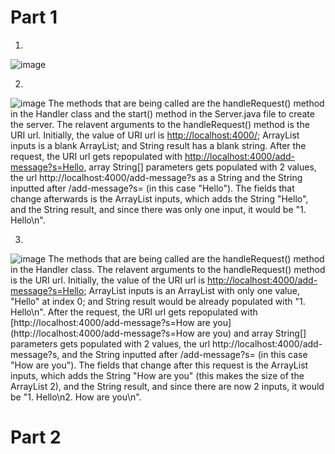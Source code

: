 # Part 1
1.
![image](https://github.com/Biehler1/cse15l-lab-reports/assets/103413662/b3c16f44-5f31-483d-9e0d-5d9f5b3368c8)

2. 
![image](https://github.com/Biehler1/cse15l-lab-reports/assets/103413662/6fce9765-5576-473d-9501-458eee01f6d1)
The methods that are being called are the handleRequest() method in the Handler class and the start() method in the Server.java file to create the server. The relavent arguments to the handleRequest() method is the URI url. Initially, the value of URI url is [http://localhost:4000/](http://localhost:4000/); ArrayList inputs is a blank ArrayList; and String result has a blank string. After the request, the URI url gets repopulated with [http://localhost:4000/add-message?s=Hello](http://localhost:4000/add-message?s=Hello), array String[] parameters gets populated with 2 values, the url http://localhost:4000/add-message?s as a String and the String inputted after /add-message?s= (in this case "Hello"). The fields that change afterwards is the ArrayList inputs, which adds the String "Hello", and the String result, and since there was only one input, it would be "1. Hello\n".

3. 
![image](https://github.com/Biehler1/cse15l-lab-reports/assets/103413662/e70d9fd0-f145-421a-bb9b-6626a057b89a)
The methods that are being called are the handleRequest() method in the Handler class. The relavent arguments to the handleRequest() method is the URI url. Initially, the value of the URI url is [http://localhost:4000/add-message?s=Hello](http://localhost:4000/add-message?s=Hello); ArrayList inputs is an ArrayList with only one value, "Hello" at index 0; and String result would be already populated with "1. Hello\n". After the request, the URI url gets repopulated with [http://localhost:4000/add-message?s=How are you](http://localhost:4000/add-message?s=How are you) and array String[] parameters gets populated with 2 values, the url http://localhost:4000/add-message?s, and the String inputted after /add-message?s= (in this case "How are you"). The fields that change after this request is the ArrayList inputs, which adds the String "How are you" (this makes the size of the ArrayList 2), and the String result, and since there are now 2 inputs, it would be "1. Hello\n2. How are you\n".

# Part 2
